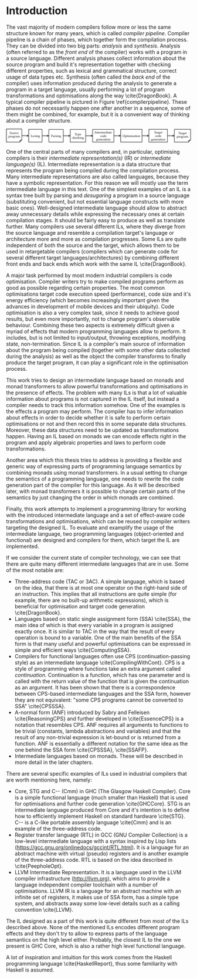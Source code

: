 # Introduction

The vast majority of modern compilers follow more or less the same structure
known for many years, which is called *compiler pipeline*. Compiler pipeline is
a chain of phases, which together form the compilation process. They can be
divided into two big parts: *analysis* and *synthesis*.  Analysis (often
referred to as the *front end* of the compiler) works with a program in a
source language. Different analysis phases collect information about the source
program and build it's representation together with checking different
properties, such as lexical and grammatical structure, correct usage of data
types etc. Synthesis (often called the *back end* of the compiler) uses
information produced during the analysis to generate a program in a target
language, usually performing a lot of program transformations and optimisations
along the way \cite{DragonBook}. A typical compiler pipeline is pictured in
Figure \ref{compilerpipeline}. These phases do not necessarily happen one after
another in a sequence, some of them might be combined, for example, but it is a
convenient way of thinking about a compiler structure.

![Compiler pipeline\label{compilerpipeline}](CompilerPipeline.png)

One of the central parts of many compilers and, in particular, optimising
compilers is their *intermediate representation(s)* (IR) or *intermediate
language(s)* (IL). Intermediate representation is a data structure that
represents the program being compiled during the compilation process. Many
intermediate representations are also called languages, because they have a
symbolic representation. For this reason we will mostly use the term
intermediate language in this text. One of the simplest examples of an IL is a
syntax tree built by parsing and *desugaring* a program in a source language
(substituting convenient, but not essential language constructs with more basic
ones).  Well-designed intermediate language should allow to abstract away
unnecessary details while expressing the necessary ones at certain compilation
stages. It should be fairly easy to produce as well as translate further. Many
compilers use several different ILs, where they diverge from the source
language and resemble a compilation target's language or architecture more and
more as compilation progresses. Some ILs are quite independent of both the
source and the target, which allows them to be used in retargetable compilers
(compilers which can generate code for several different target
languages/architectures) by combining different front ends and back ends which
work with the same IL \cite{DragonBook}.

A major task performed by most modern industrial compilers is code
optimisation. Compiler writers try to make compiled programs perform as good as
possible regarding certain properties. The most common optimisations target
code execution speed (performance), code size and it's energy efficiency (which
becomes increasingly important given the advances in development of mobile
devices and their ubiquity). Code optimisation is also a very complex task,
since it needs to achieve good results, but even more importantly, not to
change program's observable behaviour. Combining these two aspects is extremely
difficult given a myriad of effects that modern programming languages allow to
perform. It includes, but is not limited to input/output, throwing exceptions,
modifying state, non-termination. Since IL is a compiler's main source of
information about the program being compiled (together with some other data
collected during the analysis) as well as the object the compiler transforms to
finally produce the target program, it can play a significant role in the
optimisation process.

This work tries to design an intermediate language based on monads and monad
transformers to allow powerful transformations and optimisations in the
presence of effects. The problem with many ILs is that a lot of valuable
information about programs is not captured in the IL itself, but instead a
compiler needs to track this information somehow.  One of the examples is the
effects a program may perform. The compiler has to infer information about
effects in order to decide whether it is safe to perform certain optimisations
or not and then record this in some separate data structures. Moreover, these
data structures need to be updated as transformations happen. Having an IL
based on monads we can encode effects right in the program and apply algebraic
properties and laws to perform code transformations.

Another area which this thesis tries to address is providing a flexible and
generic way of expressing parts of programming language semantics by combining
monads using monad transformers. In a usual setting to change the semantics of
a programming language, one needs to rewrite the code generation part of the
compiler for this language. As it will be described later, with monad
transformers it is possible to change certain parts of the semantics by just
changing the order in which monads are combined.

Finally, this work attempts to implement a programming library for working with
the introduced intermediate language and a set of effect-aware code
transformations and optimisations, which can be reused by compiler writers
targeting the designed IL. To evaluate and examplify the usage of the
intermediate language, two programming languages (object-oriented and
functional) are designed and compilers for them, which target the IL are
implemented.

If we consider the current state of compiler technology, we can see that there
are quite many different intermediate languages that are in use. Some of
the most notable are:

* Three-address code (TAC or 3AC). A simple language, which is based on
  the idea, that there is at most one operator on the right-hand side of an
  instruction. This implies that all instructions are quite simple (for example,
  there are no built-up arithmetic expressions), which is beneficial for
  optimisation and target code generation \cite{DragonBook}.
* Languages based on static single assignment form (SSA) \cite{SSA}, the
  main idea of which is that every variable in a program is assigned exactly
  once. It is similar to TAC in the way that the result of every operation is
  bound to a variable. One of the main benefits of the SSA form is that many
  useful and powerful optimisations can be expressed in simple and efficient ways
  \cite{ComputingSSA}.
* Compilers for functional languages often use CPS (continuation-passing style)
  as an intermediate language \cite{CompilingWithCont}. CPS is a style of
  programming where functions take an extra argument called *continuation*.
  Continuation is a function, which has one parameter and is called with the
  return value of the function that is given the continuation as an argument. It
  has been shown that there is a correspondence between CPS-based intermediate
  languages and the SSA form, however they are not equivalent: "some CPS
  programs cannot be converted to SSA" \cite{CPSSSA}.
* A-normal form (ANF) introduced by Sabry and Felleisen \cite{ReasoningCPS} and
  further developed in \cite{EssenceCPS} is a notation that resembles
  CPS. ANF requires all arguments to functions to be trivial (constants, lambda
  abstractions and variables) and that the result of any non-trivial expression
  is let-bound or is returned from a function. ANF is essentially a different
  notation for the same idea as the one behind the SSA form \cite{CPSSSA},
  \cite{SSAFP}.
* Intermediate languages based on monads. These will be described in more
  detail in the later chapters.

There are several specific examples of ILs used in industrial compilers that
are worth mentioning here, namely:

* Core, STG and C-\- (Cmm) in GHC (The Glasgow
  Haskell Compiler). Core is a simple functional language (much smaller than
  Haskell) that is used for optimisations and further code generation
  \cite{GHCCore}. STG is an intermediate language produced from Core and
  it's intention is to define how to efficiently implement Haskell on standard
  hardware \cite{STG}. C-\- is a C-like portable assembly language \cite{Cmm} and
  is an example of the three-address code.
* Register transfer language (RTL) in GCC (GNU Compiler Collection) is a
  low-level intermediate language with a syntax inspired by Lisp lists
  (<https://gcc.gnu.org/onlinedocs/gccint/RTL.html>). It is a language for an
  abstract machine with virtual (pseudo) registers and is another example of the
  three-address code. RTL is based on the idea described in \cite{PeepholeOpt}.
* LLVM Intermediate Representation. It is a language used in the LLVM compiler
  infrastructure (<http://llvm.org>), which aims to provide a language
  independent compiler toolchain with a number of optimisations. LLVM IR is a
  language for an abstract machine with an infinite set of registers, it makes
  use of SSA form, has a simple type system, and abstracts away some low-level
  details such as a calling convention \cite{LLVM}.

The IL designed as a part of this work is quite different from most of the ILs
described above. None of the mentioned ILs encodes different program effects
and they don't try to allow to express parts of the language semantics on the
high level either. Probably, the closest IL to the one we present is GHC Core,
which is also a rather high level functional language.

A lot of inspiration and intuition for this work comes from the Haskell
programming language \cite{HaskellReport}, thus some familiarity with Haskell
is assumed.

